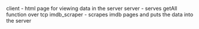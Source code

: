 client - html page for viewing data in the server
server - serves getAll function over tcp
imdb_scraper - scrapes imdb pages and puts the data into the server
